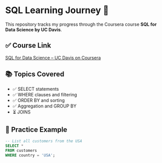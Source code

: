# SQL Learning Journey 📘

This repository tracks my progress through the Coursera course **SQL for Data Science by UC Davis**.

## ✅ Course Link
[SQL for Data Science – UC Davis on Coursera](https://www.coursera.org/learn/sql-for-data-science)

## 📚 Topics Covered

- ✅ SELECT statements
- ✅ WHERE clauses and filtering
- ✅ ORDER BY and sorting
- ✅ Aggregation and GROUP BY
- ⏳ JOINS

## 📝 Practice Example

```sql
-- List all customers from the USA
SELECT * 
FROM customers
WHERE country = 'USA';
